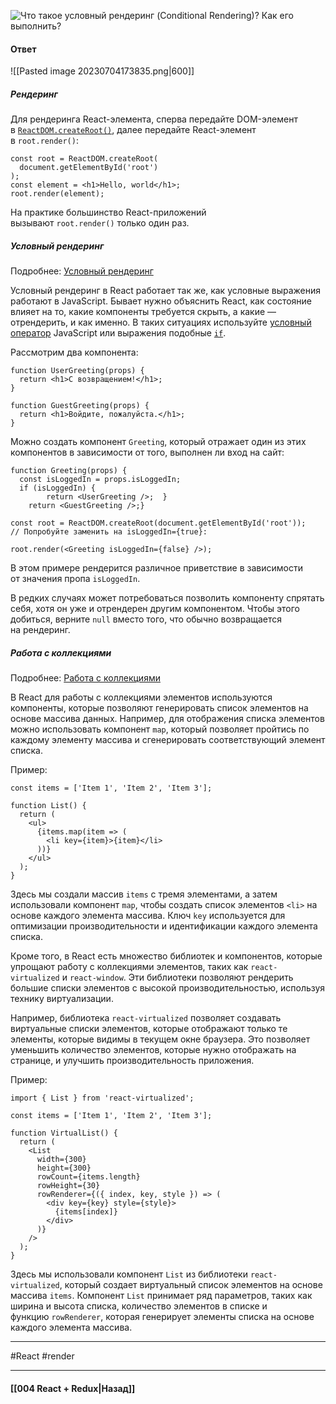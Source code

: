 ![Что такое условный рендеринг (Conditional Rendering)? Как его выполнить?](https://youtu.be/81yRgVQ1ciM?t=224)

#### Ответ

![[Pasted image 20230704173835.png|600]]

##### Рендеринг

Для рендеринга React-элемента, сперва передайте DOM-элемент в [`ReactDOM.createRoot()`](https://ru.reactjs.org/docs/react-dom-client.html#createroot), далее передайте React-элемент в `root.render()`:

```
const root = ReactDOM.createRoot(
  document.getElementById('root')
);
const element = <h1>Hello, world</h1>;
root.render(element);
```

 На практике большинство React-приложений вызывают `root.render()` только один раз. 

##### Условный рендеринг
Подробнее: [Условный рендеринг](https://ru.reactjs.org/docs/conditional-rendering.html)

Условный рендеринг в React работает так же, как условные выражения работают в JavaScript. Бывает нужно объяснить React, как состояние влияет на то, какие компоненты требуется скрыть, а какие — отрендерить, и как именно. В таких ситуациях используйте [условный оператор](https://developer.mozilla.org/ru/docs/Web/JavaScript/Reference/Operators/%D0%A3%D1%81%D0%BB%D0%BE%D0%B2%D0%BD%D1%8B%D0%B9_%D0%BE%D0%BF%D0%B5%D1%80%D0%B0%D1%82%D0%BE%D1%80) JavaScript или выражения подобные [`if`](https://developer.mozilla.org/ru/docs/Web/JavaScript/Reference/Statements/if...else).

Рассмотрим два компонента:

```
function UserGreeting(props) {
  return <h1>С возвращением!</h1>;
}

function GuestGreeting(props) {
  return <h1>Войдите, пожалуйста.</h1>;
}
```

Можно создать компонент `Greeting`, который отражает один из этих компонентов в зависимости от того, выполнен ли вход на сайт:

```
function Greeting(props) {
  const isLoggedIn = props.isLoggedIn;
  if (isLoggedIn) {    
		return <UserGreeting />;  }  
	return <GuestGreeting />;}

const root = ReactDOM.createRoot(document.getElementById('root')); 
// Попробуйте заменить на isLoggedIn={true}:

root.render(<Greeting isLoggedIn={false} />);
```

В этом примере рендерится различное приветствие в зависимости от значения пропа `isLoggedIn`.

В редких случаях может потребоваться позволить компоненту спрятать себя, хотя он уже и отрендерен другим компонентом. Чтобы этого добиться, верните `null` вместо того, что обычно возвращается на рендеринг.

##### Работа с коллекциями
Подробнее: [Работа с коллекциями](https://ru.hexlet.io/courses/js-react/lessons/jsx-collections/theory_unit)

В React для работы с коллекциями элементов используются компоненты, которые позволяют генерировать список элементов на основе массива данных. Например, для отображения списка элементов можно использовать компонент `map`, который позволяет пройтись по каждому элементу массива и сгенерировать соответствующий элемент списка.

Пример:

```
const items = ['Item 1', 'Item 2', 'Item 3'];

function List() {
  return (
    <ul>
      {items.map(item => (
        <li key={item}>{item}</li>
      ))}
    </ul>
  );
}
```

Здесь мы создали массив `items` с тремя элементами, а затем использовали компонент `map`, чтобы создать список элементов `<li>` на основе каждого элемента массива. Ключ `key` используется для оптимизации производительности и идентификации каждого элемента списка.

Кроме того, в React есть множество библиотек и компонентов, которые упрощают работу с коллекциями элементов, таких как `react-virtualized` и `react-window`. Эти библиотеки позволяют рендерить большие списки элементов с высокой производительностью, используя технику виртуализации.

Например, библиотека `react-virtualized` позволяет создавать виртуальные списки элементов, которые отображают только те элементы, которые видимы в текущем окне браузера. Это позволяет уменьшить количество элементов, которые нужно отображать на странице, и улучшить производительность приложения.

Пример:

```
import { List } from 'react-virtualized';

const items = ['Item 1', 'Item 2', 'Item 3'];

function VirtualList() {
  return (
    <List
      width={300}
      height={300}
      rowCount={items.length}
      rowHeight={30}
      rowRenderer={({ index, key, style }) => (
        <div key={key} style={style}>
          {items[index]}
        </div>
      )}
    />
  );
}
```

Здесь мы использовали компонент `List` из библиотеки `react-virtualized`, который создает виртуальный список элементов на основе массива `items`. Компонент `List` принимает ряд параметров, таких как ширина и высота списка, количество элементов в списке и функцию `rowRenderer`, которая генерирует элементы списка на основе каждого элемента массива.

____
#React #render 

____

#### [[004 React + Redux|Назад]]